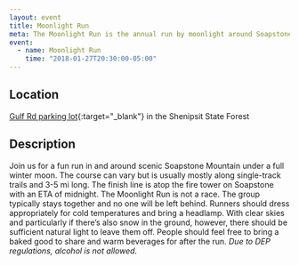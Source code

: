 ```yaml
---
layout: event
title: Moonlight Run
meta: The Moonlight Run is the annual run by moonlight around Soapstone Mountain and to the top of the fire tower. Come to enjoy the beauty of the moonlit forest!
event: 
  - name: Moonlight Run
    time: "2018-01-27T20:30:00-05:00"
---
```


## Location
[Gulf Rd parking lot](https://www.google.com/maps/place/41%C2%B057'41.8%22N+72%C2%B024'30.9%22W/@41.961598,-72.408573,11z/data=!4m2!3m1!1s0x0:0x0?hl=en){:target="_blank"} in the Shenipsit State Forest

## Description
Join us for a fun run in and around scenic Soapstone Mountain under a full winter moon. The course can vary but is usually mostly along single-track trails and 3-5 mi long. The finish line is atop the fire tower on Soapstone with an ETA of midnight.
The Moonlight Run is not a race. The group typically stays together and no one will be left behind.
Runners should dress appropriately for cold temperatures and bring a headlamp. With clear skies and particularly if there’s also snow in the ground, however, there should be sufficient natural light to leave them off.
People should feel free to bring a baked good to share and warm beverages for after the run. *Due to DEP regulations, alcohol is not allowed.*
